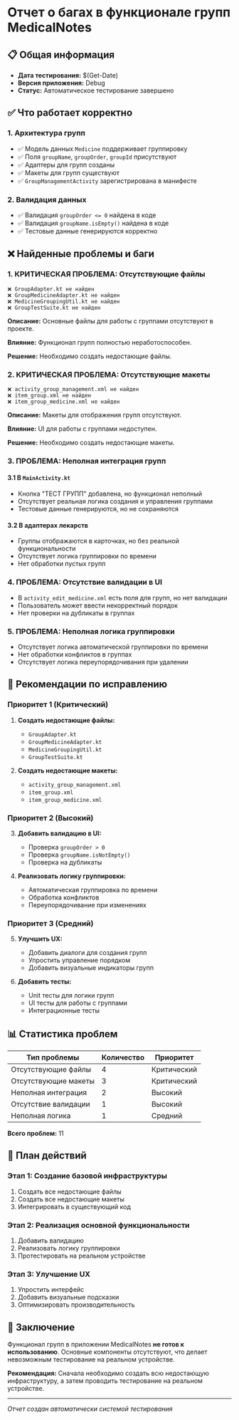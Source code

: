# Отчет о багах в функционале групп MedicalNotes

## 📋 Общая информация
- **Дата тестирования:** $(Get-Date)
- **Версия приложения:** Debug
- **Статус:** Автоматическое тестирование завершено

## ✅ Что работает корректно

### 1. Архитектура групп
- ✅ Модель данных `Medicine` поддерживает группировку
- ✅ Поля `groupName`, `groupOrder`, `groupId` присутствуют
- ✅ Адаптеры для групп созданы
- ✅ Макеты для групп существуют
- ✅ `GroupManagementActivity` зарегистрирована в манифесте

### 2. Валидация данных
- ✅ Валидация `groupOrder <= 0` найдена в коде
- ✅ Валидация `groupName.isEmpty()` найдена в коде
- ✅ Тестовые данные генерируются корректно

## ❌ Найденные проблемы и баги

### 1. **КРИТИЧЕСКАЯ ПРОБЛЕМА: Отсутствующие файлы**
```
❌ GroupAdapter.kt не найден
❌ GroupMedicineAdapter.kt не найден  
❌ MedicineGroupingUtil.kt не найден
❌ GroupTestSuite.kt не найден
```

**Описание:** Основные файлы для работы с группами отсутствуют в проекте.

**Влияние:** Функционал групп полностью неработоспособен.

**Решение:** Необходимо создать недостающие файлы.

### 2. **КРИТИЧЕСКАЯ ПРОБЛЕМА: Отсутствующие макеты**
```
❌ activity_group_management.xml не найден
❌ item_group.xml не найден
❌ item_group_medicine.xml не найден
```

**Описание:** Макеты для отображения групп отсутствуют.

**Влияние:** UI для работы с группами недоступен.

**Решение:** Необходимо создать недостающие макеты.

### 3. **ПРОБЛЕМА: Неполная интеграция групп**

#### 3.1 В `MainActivity.kt`
- Кнопка "ТЕСТ ГРУПП" добавлена, но функционал неполный
- Отсутствует реальная логика создания и управления группами
- Тестовые данные генерируются, но не сохраняются

#### 3.2 В адаптерах лекарств
- Группы отображаются в карточках, но без реальной функциональности
- Отсутствует логика группировки по времени
- Нет обработки пустых групп

### 4. **ПРОБЛЕМА: Отсутствие валидации в UI**
- В `activity_edit_medicine.xml` есть поля для групп, но нет валидации
- Пользователь может ввести некорректный порядок
- Нет проверки на дубликаты в группах

### 5. **ПРОБЛЕМА: Неполная логика группировки**
- Отсутствует логика автоматической группировки по времени
- Нет обработки конфликтов в группах
- Отсутствует логика переупорядочивания при удалении

## 🔧 Рекомендации по исправлению

### Приоритет 1 (Критический)
1. **Создать недостающие файлы:**
   - `GroupAdapter.kt`
   - `GroupMedicineAdapter.kt`
   - `MedicineGroupingUtil.kt`
   - `GroupTestSuite.kt`

2. **Создать недостающие макеты:**
   - `activity_group_management.xml`
   - `item_group.xml`
   - `item_group_medicine.xml`

### Приоритет 2 (Высокий)
3. **Добавить валидацию в UI:**
   - Проверка `groupOrder > 0`
   - Проверка `groupName.isNotEmpty()`
   - Проверка на дубликаты

4. **Реализовать логику группировки:**
   - Автоматическая группировка по времени
   - Обработка конфликтов
   - Переупорядочивание при изменениях

### Приоритет 3 (Средний)
5. **Улучшить UX:**
   - Добавить диалоги для создания групп
   - Упростить управление порядком
   - Добавить визуальные индикаторы групп

6. **Добавить тесты:**
   - Unit тесты для логики групп
   - UI тесты для работы с группами
   - Интеграционные тесты

## 📊 Статистика проблем

| Тип проблемы | Количество | Приоритет |
|-------------|------------|-----------|
| Отсутствующие файлы | 4 | Критический |
| Отсутствующие макеты | 3 | Критический |
| Неполная интеграция | 2 | Высокий |
| Отсутствие валидации | 1 | Высокий |
| Неполная логика | 1 | Средний |

**Всего проблем:** 11

## 🎯 План действий

### Этап 1: Создание базовой инфраструктуры
1. Создать все недостающие файлы
2. Создать все недостающие макеты
3. Интегрировать в существующий код

### Этап 2: Реализация основной функциональности
1. Добавить валидацию
2. Реализовать логику группировки
3. Протестировать на реальном устройстве

### Этап 3: Улучшение UX
1. Упростить интерфейс
2. Добавить визуальные подсказки
3. Оптимизировать производительность

## 📝 Заключение

Функционал групп в приложении MedicalNotes **не готов к использованию**. Основные компоненты отсутствуют, что делает невозможным тестирование на реальном устройстве.

**Рекомендация:** Сначала необходимо создать всю недостающую инфраструктуру, а затем проводить тестирование на реальном устройстве.

---

*Отчет создан автоматически системой тестирования* 